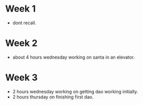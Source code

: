 # Week 1

- dont recall.

# Week 2

- about 4 hours wednesday working on santa in an elevator.

# Week 3

- 2 hours wednesday working on getting dao working initially.
- 2 hours thursday on finishing first dao.